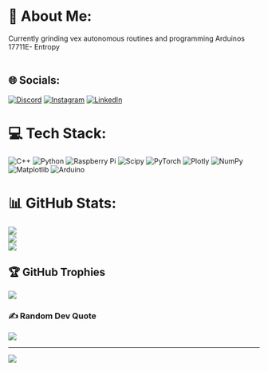 # 💫 About Me:
Currently grinding vex autonomous routines and programming Arduinos<br>17711E- Entropy<br><br>


## 🌐 Socials:
[![Discord](https://img.shields.io/badge/Discord-%237289DA.svg?logo=discord&logoColor=white)](https://discord.gg/raylee07) [![Instagram](https://img.shields.io/badge/Instagram-%23E4405F.svg?logo=Instagram&logoColor=white)](https://instagram.com/Ray_Lee_0) [![LinkedIn](https://img.shields.io/badge/LinkedIn-%230077B5.svg?logo=linkedin&logoColor=white)](https://linkedin.com/in/ray-l-148554281) 

# 💻 Tech Stack:
![C++](https://img.shields.io/badge/c++-%2300599C.svg?style=flat&logo=c%2B%2B&logoColor=white) ![Python](https://img.shields.io/badge/python-3670A0?style=flat&logo=python&logoColor=ffdd54) ![Raspberry Pi](https://img.shields.io/badge/-RaspberryPi-C51A4A?style=flat&logo=Raspberry-Pi) ![Scipy](https://img.shields.io/badge/SciPy-%230C55A5.svg?style=flat&logo=scipy&logoColor=%white) ![PyTorch](https://img.shields.io/badge/PyTorch-%23EE4C2C.svg?style=flat&logo=PyTorch&logoColor=white) ![Plotly](https://img.shields.io/badge/Plotly-%233F4F75.svg?style=flat&logo=plotly&logoColor=white) ![NumPy](https://img.shields.io/badge/numpy-%23013243.svg?style=flat&logo=numpy&logoColor=white) ![Matplotlib](https://img.shields.io/badge/Matplotlib-%23ffffff.svg?style=flat&logo=Matplotlib&logoColor=black) ![Arduino](https://img.shields.io/badge/-Arduino-00979D?style=flat&logo=Arduino&logoColor=white)
# 📊 GitHub Stats:
![](https://github-readme-stats.vercel.app/api?username=LEER-hub&theme=github_dark&hide_border=false&include_all_commits=false&count_private=false)<br/>
![](https://github-readme-streak-stats.herokuapp.com/?user=matthaywardwebdesign&theme=github_dark&hide_border=false)<br/>
![](https://github-readme-stats.vercel.app/api/top-langs/?username=matthaywardwebdesign&theme=github_dark&hide_border=false&include_all_commits=false&count_private=false&layout=compact)

## 🏆 GitHub Trophies
![]([https://github-profile-trophy.vercel.app/?username=matthaywardwebdesign&theme=default&no-frame=false&no-bg=true&margin-w=4](https://github-profile-trophy.vercel.app/?username=matthaywardwebdesign&theme=default&no-frame=false&no-bg=true&margin-w=4))

### ✍️ Random Dev Quote
![](https://quotes-github-readme.vercel.app/api?type=horizontal&theme=merko)

---
[![](https://visitcount.itsvg.in/api?id=LEER-hub&icon=2&color=0)](https://visitcount.itsvg.in)

<!-- Proudly created with GPRM ( https://gprm.itsvg.in ) -->
